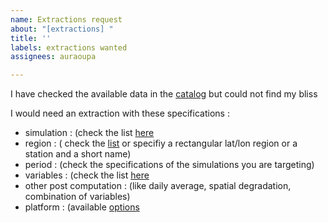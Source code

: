 ```yaml
---
name: Extractions request
about: "[extractions] "
title: ''
labels: extractions wanted
assignees: auraoupa

---
```


I have checked the available data in the [catalog](https://meom-group.github.io/meom-data-catalog/index.html) but could not find my bliss

I would need an extraction with these specifications :
  - simulation : (check the list [here](https://meom-group.github.io/meom-data-catalog/simulations.html)
  - region : ( check the [list](https://meom-group.github.io/meom-data-catalog/regions.html) or specifiy a rectangular lat/lon region or a station and a short name)
  - period : (check the specifications of the simulations you are targeting)
  - variables : (check the list [here](https://meom-group.github.io/meom-data-catalog/variables.html)
  - other post computation :  (like daily average, spatial degradation, combination of variables)
  - platform : (available [options](https://meom-group.github.io/meom-data-catalog/platforms.html)
